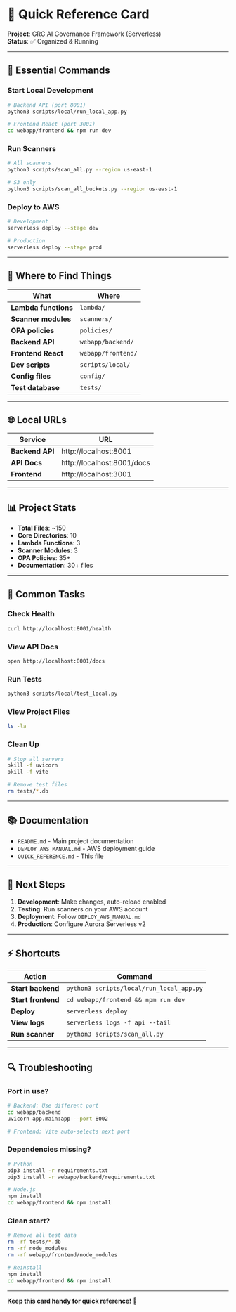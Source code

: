 # 🚀 Quick Reference Card

**Project**: GRC AI Governance Framework (Serverless)  
**Status**: ✅ Organized & Running

---

## 📍 Essential Commands

### Start Local Development
```bash
# Backend API (port 8001)
python3 scripts/local/run_local_app.py

# Frontend React (port 3001)
cd webapp/frontend && npm run dev
```

### Run Scanners
```bash
# All scanners
python3 scripts/scan_all.py --region us-east-1

# S3 only
python3 scripts/scan_all_buckets.py --region us-east-1
```

### Deploy to AWS
```bash
# Development
serverless deploy --stage dev

# Production
serverless deploy --stage prod
```

---

## 📁 Where to Find Things

| What | Where |
|------|-------|
| **Lambda functions** | `lambda/` |
| **Scanner modules** | `scanners/` |
| **OPA policies** | `policies/` |
| **Backend API** | `webapp/backend/` |
| **Frontend React** | `webapp/frontend/` |
| **Dev scripts** | `scripts/local/` |
| **Config files** | `config/` |
| **Test database** | `tests/` |

---

## 🌐 Local URLs

| Service | URL |
|---------|-----|
| **Backend API** | http://localhost:8001 |
| **API Docs** | http://localhost:8001/docs |
| **Frontend** | http://localhost:3001 |

---

## 📊 Project Stats

- **Total Files**: ~150
- **Core Directories**: 10
- **Lambda Functions**: 3
- **Scanner Modules**: 3
- **OPA Policies**: 35+
- **Documentation**: 30+ files

---

## 🔧 Common Tasks

### Check Health
```bash
curl http://localhost:8001/health
```

### View API Docs
```bash
open http://localhost:8001/docs
```

### Run Tests
```bash
python3 scripts/local/test_local.py
```

### View Project Files
```bash
ls -la
```

### Clean Up
```bash
# Stop all servers
pkill -f uvicorn
pkill -f vite

# Remove test files
rm tests/*.db
```

---

## 📚 Documentation

- `README.md` - Main project documentation
- `DEPLOY_AWS_MANUAL.md` - AWS deployment guide
- `QUICK_REFERENCE.md` - This file

---

## 🎯 Next Steps

1. **Development**: Make changes, auto-reload enabled
2. **Testing**: Run scanners on your AWS account
3. **Deployment**: Follow `DEPLOY_AWS_MANUAL.md`
4. **Production**: Configure Aurora Serverless v2

---

## ⚡ Shortcuts

| Action | Command |
|--------|---------|
| **Start backend** | `python3 scripts/local/run_local_app.py` |
| **Start frontend** | `cd webapp/frontend && npm run dev` |
| **Deploy** | `serverless deploy` |
| **View logs** | `serverless logs -f api --tail` |
| **Run scanner** | `python3 scripts/scan_all.py` |

---

## 🔍 Troubleshooting

### Port in use?
```bash
# Backend: Use different port
cd webapp/backend
uvicorn app.main:app --port 8002

# Frontend: Vite auto-selects next port
```

### Dependencies missing?
```bash
# Python
pip3 install -r requirements.txt
pip3 install -r webapp/backend/requirements.txt

# Node.js
npm install
cd webapp/frontend && npm install
```

### Clean start?
```bash
# Remove all test data
rm -rf tests/*.db
rm -rf node_modules
rm -rf webapp/frontend/node_modules

# Reinstall
npm install
cd webapp/frontend && npm install
```

---

**Keep this card handy for quick reference!** 📌
